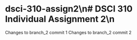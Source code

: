 # dsci-310-assign2\n# DSCI 310 Individual Assignment 2\n

Changes to branch_2 commit 1
Changes to branch_2 commit 2
